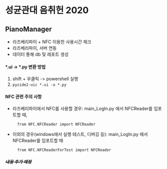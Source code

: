 성균관대 음취헌 2020
=======

PianoManager
------
- 라즈베리파이 + NFC 이용한 사용시간 체크
- 라즈베리파이, 서버 연동
- 데이터 통해 db 및 레포트 생성


#### *.ui -> *.py 변환 방법
1. shift + 우클릭 -> powershell 실행
2. ```pyside2-uic *.ui -o *.py```

#### NFC 관련 주의 사항
- 라즈베리파이에서 NFC를 사용할 경우: 
    main_LogIn.py 에서 NFCReader를 임포트할 때,
    
        from NFC.NFCReader import NFCReader
    
- 이외의 경우(windows에서 실행 테스트, 디버깅 등): 
    main_LogIn.py 에서 NFCReader를 임포트할 때
    
        from NFC.NFCReaderForTest import NFCReader


##### ~~내용 추가 예정~~
